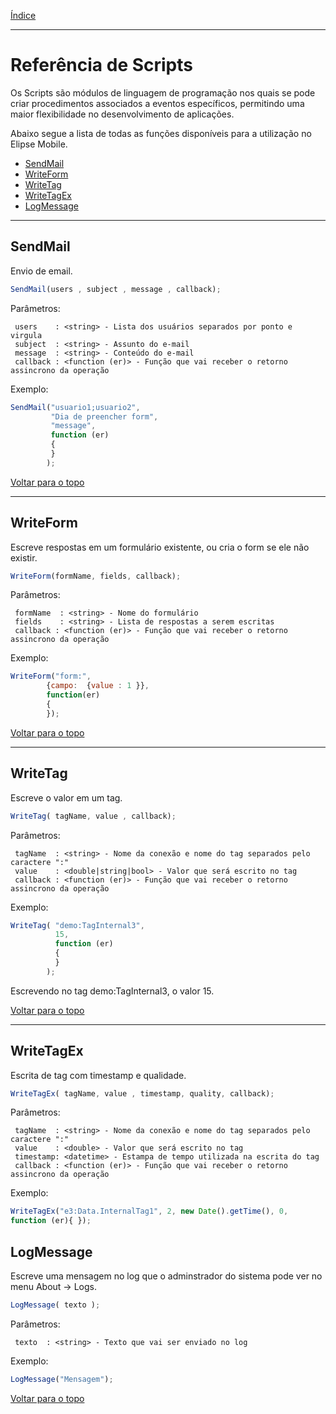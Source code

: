 [Índice](README.md#manual-elipse-mobile)

_________________________________________

# Referência de Scripts

  Os Scripts são módulos de linguagem de programação nos quais se pode criar procedimentos associados a eventos específicos, permitindo uma maior flexibilidade no desenvolvimento de aplicações.

  Abaixo segue a lista de todas as funções disponíveis para a utilização no Elipse Mobile.
* [SendMail](#sendmail)
* [WriteForm](#writeform)
* [WriteTag](#writetag)
* [WriteTagEx](#writetagex)
* [LogMessage](#logmessage)

_________________________________________

## SendMail
  Envio de email.

```js
SendMail(users , subject , message , callback);
```
Parâmetros:
```
 users    : <string> - Lista dos usuários separados por ponto e virgula
 subject  : <string> - Assunto do e-mail
 message  : <string> - Conteúdo do e-mail
 callback : <function (er)> - Função que vai receber o retorno assincrono da operação
```
Exemplo:
 
```js
SendMail("usuario1;usuario2",
         "Dia de preencher form", 
         "message",
         function (er)
         {
         }
        );
```

[Voltar para o topo](scripts.md)

_________________________________________
 
## WriteForm

  Escreve respostas em um formulário existente, ou cria o form se ele não existir.
  
 
 ```js
 WriteForm(formName, fields, callback);
 ```
 Parâmetros:
```
 formName  : <string> - Nome do formulário
 fields    : <string> - Lista de respostas a serem escritas
 callback : <function (er)> - Função que vai receber o retorno assincrono da operação
```
 Exemplo:
 ```js
WriteForm("form:", 
         {campo:  {value : 1 }}, 
         function(er)
         {
         });

 ```
 [Voltar para o topo](scripts.md)
 
_________________________________________

## WriteTag 
Escreve o valor em um tag.

```js
WriteTag( tagName, value , callback);
```
Parâmetros:
```
 tagName  : <string> - Nome da conexão e nome do tag separados pelo caractere ":"
 value    : <double|string|bool> - Valor que será escrito no tag
 callback : <function (er)> - Função que vai receber o retorno assincrono da operação
```
Exemplo:
```js
WriteTag( "demo:TagInternal3", 
          15,
          function (er)
          {
          }
        );
```
Escrevendo no tag demo:TagInternal3, o valor 15.

[Voltar para o topo](scripts.md)

_________________________________________

## WriteTagEx 
Escrita de tag com timestamp e qualidade.

```js
WriteTagEx( tagName, value , timestamp, quality, callback);
```
Parâmetros:
```
 tagName  : <string> - Nome da conexão e nome do tag separados pelo caractere ":"
 value    : <double> - Valor que será escrito no tag
 timestamp: <datetime> - Estampa de tempo utilizada na escrita do tag
 callback : <function (er)> - Função que vai receber o retorno assincrono da operação
```
Exemplo:
```js
WriteTagEx("e3:Data.InternalTag1", 2, new Date().getTime(), 0,
function (er){ });
```

## LogMessage

Escreve uma mensagem no log que o adminstrador do sistema pode ver no menu About -> Logs.

```js
LogMessage( texto );
```
Parâmetros:
```
 texto  : <string> - Texto que vai ser enviado no log
```
Exemplo:
```js
LogMessage("Mensagem");
```

[Voltar para o topo](scripts.md)
